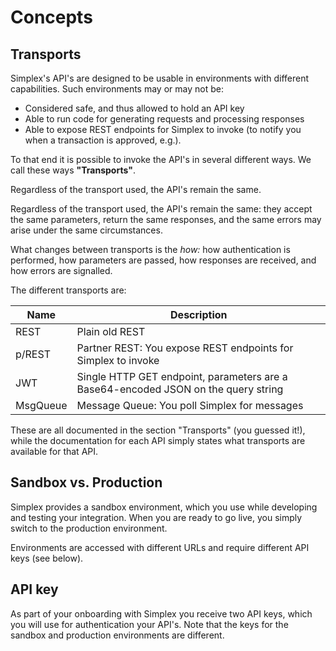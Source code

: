 # Concepts #

## Transports ##

Simplex's API's are designed to be usable in environments with different capabilities. Such environments may or may not be:

 * Considered safe, and thus allowed to hold an API key
 * Able to run code for generating requests and processing responses
 * Able to expose REST endpoints for Simplex to invoke (to notify you when a transaction is approved, e.g.).

To that end it is possible to invoke the API's in several different ways. We call these ways **"Transports"**.

<aside class="notice">
Regardless of the transport used, the API's remain the same.
</aside>

Regardless of the transport used, the API's remain the same: they accept the same parameters, return the same responses, and the same errors may arise under the same circumstances.

What changes between transports is the _how:_ how authentication is performed, how parameters are passed, how responses are received, and how errors are signalled.

The different transports are:

Name     | Description
-------- | -----------
REST     | Plain old REST
p/REST   | Partner REST: You expose REST endpoints for Simplex to invoke
JWT      | Single HTTP GET endpoint, parameters are a Base64-encoded JSON on the query string
MsgQueue | Message Queue: You poll Simplex for messages

These are all documented in the section "Transports" (you guessed it!), while the documentation for each API simply states what transports are available for that API.

## Sandbox vs. Production ##

Simplex provides a sandbox environment, which you use while developing and testing your integration. When you are ready to go live, you simply switch to the production environment.

Environments are accessed with different URLs and require different API keys (see below).

## API key ##

As part of your onboarding with Simplex you receive two API keys, which you will use for authentication your API's. Note that the keys for the sandbox and production environments are different.

[modeline]: # ( vim: set ts=2 sw=2 expandtab wrap linebreak: )
